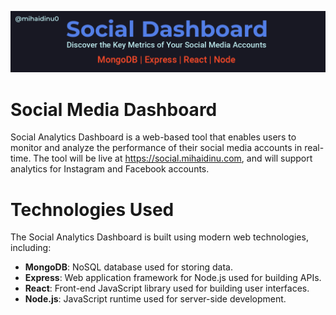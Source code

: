 ![Header](assets/banner.png)
# Social Media Dashboard
Social Analytics Dashboard is a web-based tool that enables users to monitor and analyze the performance of their social media accounts in real-time. The tool will be live at https://social.mihaidinu.com, and will support analytics for Instagram and Facebook accounts.

# Technologies Used
The Social Analytics Dashboard is built using modern web technologies, including:

- **MongoDB**: NoSQL database used for storing data.
- **Express**: Web application framework for Node.js used for building APIs.
- **React**: Front-end JavaScript library used for building user interfaces.
- **Node.js**: JavaScript runtime used for server-side development.